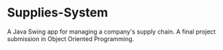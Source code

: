 # Supplies-System
A Java Swing app for managing a company's supply chain. A final project submission in Object Oriented Programming.
